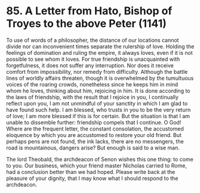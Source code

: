 # 85. A Letter from Hato, Bishop of Troyes to the above Peter \(1141\)

To use of words of a philosopher, the distance of our locations cannot divide nor can inconvenient times separate the rulership of love. Holding the feelings of domination and ruling the empire, it always loves, even if it is not possible to see whom it loves. For true friendship is unacquainted with forgetfulness, it does not suffer any interruption. Nor does it receive comfort from impossibility, nor remedy from difficulty. Although the battle lines of worldly affairs threaten, though it is overwhelmed by the tumultuous voices of the roaring crowds, nonetheless since he keeps him in mind whom he loves, thinking about him, rejoicing in him. It is done according to the laws of friendship, with the result that I rejoice in you, I continually reflect upon you, I am not unmindful of  your sanctity in which I am glad to have found such help. I am blessed, who trusts in you to be the very return of love; I am more blessed if this is for certain. But the situation is that I am unable to dissemble further: friendship compels that I continue. O God! Where are the frequent letter, the constant consolation, the accustomed eloquence by which you are accustomed to restore your old friend. But perhaps pens are not found, the ink lacks, there are no messengers, the road is mountainous, dangers arise? But enough is said to a wise man. 

The lord Theobald, the archdeacon of Senon wishes this one thing: to come to you. Our business, which your friend master Nicholas carried to Rome, had a conclusion better than we had hoped. Please write back at the pleasure of your dignity, that I may know what I should respond to the archdeacon.

